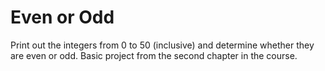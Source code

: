 # Even or Odd

Print out the integers from 0 to 50 (inclusive) and determine whether they are even or odd. Basic project from the second chapter in the course.